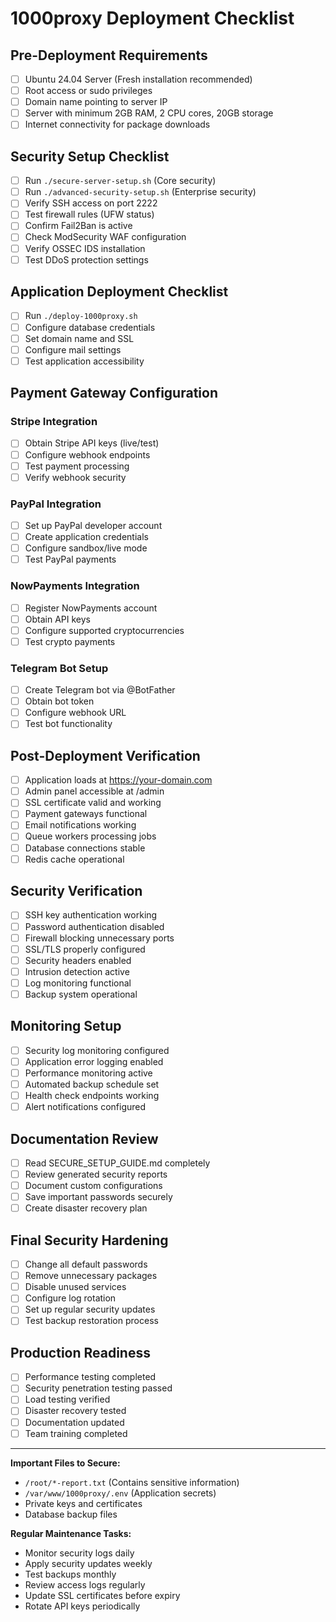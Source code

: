 # 1000proxy Deployment Checklist

## Pre-Deployment Requirements
- [ ] Ubuntu 24.04 Server (Fresh installation recommended)
- [ ] Root access or sudo privileges
- [ ] Domain name pointing to server IP
- [ ] Server with minimum 2GB RAM, 2 CPU cores, 20GB storage
- [ ] Internet connectivity for package downloads

## Security Setup Checklist
- [ ] Run `./secure-server-setup.sh` (Core security)
- [ ] Run `./advanced-security-setup.sh` (Enterprise security)
- [ ] Verify SSH access on port 2222
- [ ] Test firewall rules (UFW status)
- [ ] Confirm Fail2Ban is active
- [ ] Check ModSecurity WAF configuration
- [ ] Verify OSSEC IDS installation
- [ ] Test DDoS protection settings

## Application Deployment Checklist
- [ ] Run `./deploy-1000proxy.sh`
- [ ] Configure database credentials
- [ ] Set domain name and SSL
- [ ] Configure mail settings
- [ ] Test application accessibility

## Payment Gateway Configuration
### Stripe Integration
- [ ] Obtain Stripe API keys (live/test)
- [ ] Configure webhook endpoints
- [ ] Test payment processing
- [ ] Verify webhook security

### PayPal Integration
- [ ] Set up PayPal developer account
- [ ] Create application credentials
- [ ] Configure sandbox/live mode
- [ ] Test PayPal payments

### NowPayments Integration
- [ ] Register NowPayments account
- [ ] Obtain API keys
- [ ] Configure supported cryptocurrencies
- [ ] Test crypto payments

### Telegram Bot Setup
- [ ] Create Telegram bot via @BotFather
- [ ] Obtain bot token
- [ ] Configure webhook URL
- [ ] Test bot functionality

## Post-Deployment Verification
- [ ] Application loads at https://your-domain.com
- [ ] Admin panel accessible at /admin
- [ ] SSL certificate valid and working
- [ ] Payment gateways functional
- [ ] Email notifications working
- [ ] Queue workers processing jobs
- [ ] Database connections stable
- [ ] Redis cache operational

## Security Verification
- [ ] SSH key authentication working
- [ ] Password authentication disabled
- [ ] Firewall blocking unnecessary ports
- [ ] SSL/TLS properly configured
- [ ] Security headers enabled
- [ ] Intrusion detection active
- [ ] Log monitoring functional
- [ ] Backup system operational

## Monitoring Setup
- [ ] Security log monitoring configured
- [ ] Application error logging enabled
- [ ] Performance monitoring active
- [ ] Automated backup schedule set
- [ ] Health check endpoints working
- [ ] Alert notifications configured

## Documentation Review
- [ ] Read SECURE_SETUP_GUIDE.md completely
- [ ] Review generated security reports
- [ ] Document custom configurations
- [ ] Save important passwords securely
- [ ] Create disaster recovery plan

## Final Security Hardening
- [ ] Change all default passwords
- [ ] Remove unnecessary packages
- [ ] Disable unused services
- [ ] Configure log rotation
- [ ] Set up regular security updates
- [ ] Test backup restoration process

## Production Readiness
- [ ] Performance testing completed
- [ ] Security penetration testing passed
- [ ] Load testing verified
- [ ] Disaster recovery tested
- [ ] Documentation updated
- [ ] Team training completed

---

**Important Files to Secure:**
- `/root/*-report.txt` (Contains sensitive information)
- `/var/www/1000proxy/.env` (Application secrets)
- Private keys and certificates
- Database backup files

**Regular Maintenance Tasks:**
- Monitor security logs daily
- Apply security updates weekly
- Test backups monthly
- Review access logs regularly
- Update SSL certificates before expiry
- Rotate API keys periodically
